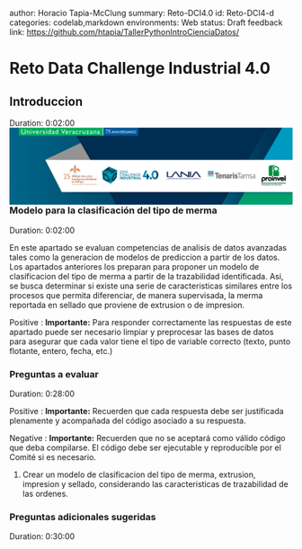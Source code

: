 author: Horacio Tapia-McClung
summary: Reto-DCI4.0
id: Reto-DCI4-d
categories: codelab,markdown
environments: Web
status: Draft
feedback link: https://github.com/htapia/TallerPythonIntroCienciaDatos/

# Reto Data Challenge Industrial 4.0

## Introduccion
Duration: 0:02:00
<img align="left" style="padding-right:10px;" src="figures/header_small.png">


### Modelo para la clasificación del tipo de merma
Duration: 0:02:00

En este apartado se evaluan competencias de analisis de datos avanzadas tales como la generacion de modelos de prediccion a partir de los datos. Los apartados anteriores los preparan para proponer un modelo de clasificacion del tipo de merma a partir de la trazabilidad identificada. Asi, se busca determinar si existe una serie de caracteristicas similares entre los procesos que permita diferenciar, de manera supervisada, la merma reportada en sellado que proviene de extrusion o de impresion. 

Positive
: **Importante:** Para responder correctamente las respuestas de este apartado puede ser necesario limpiar y preprocesar las bases de datos para asegurar que cada valor tiene el tipo de variable correcto (texto, punto flotante, entero, fecha, etc.)

### Preguntas a evaluar
Duration: 0:28:00

Positive
: **Importante:** Recuerden que cada respuesta debe ser justificada plenamente y acompañada del código asociado a su respuesta. 

Negative
: **Importante:** Recuerden que no se aceptará como válido código que deba compilarse. El código debe ser ejecutable y reproducible por el Comité si es necesario.

1. Crear un modelo de clasificacion del tipo de merma, extrusion, impresion y sellado, considerando las caracteristicas de trazabilidad de las ordenes.

### Preguntas adicionales sugeridas
Duration: 0:30:00

